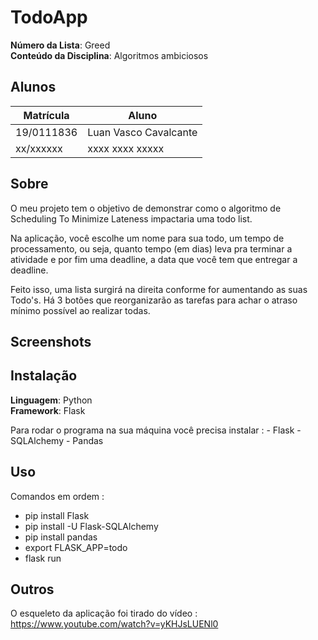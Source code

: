 # TodoApp

**Número da Lista**: Greed<br>
**Conteúdo da Disciplina**: Algoritmos ambiciosos<br>

## Alunos
|Matrícula | Aluno |
| -- | -- |
| 19/0111836  |  Luan Vasco Cavalcante |
| xx/xxxxxx  |  xxxx xxxx xxxxx |

## Sobre 
O meu projeto tem o objetivo de demonstrar como o algoritmo de Scheduling To Minimize Lateness impactaria uma todo list.

Na aplicação, você escolhe um nome para sua todo, um tempo de processamento, ou seja, quanto tempo (em dias) leva pra terminar a atividade e por fim uma deadline, a data que você tem que entregar a deadline.

Feito isso, uma lista surgirá na direita conforme for aumentando as suas Todo's. Há 3 botões que reorganizarão as tarefas para achar o atraso mínimo possível ao realizar todas.

## Screenshots

## Instalação 
**Linguagem**: Python<br>
**Framework**: Flask<br>

Para rodar o programa na sua máquina você precisa instalar :
    - Flask
    - SQLAlchemy
    - Pandas 


## Uso 

Comandos em ordem :
 - pip install Flask
 - pip install -U Flask-SQLAlchemy
 - pip install pandas
 - export FLASK_APP=todo
 - flask run

## Outros 
O esqueleto da aplicação foi tirado do vídeo : https://www.youtube.com/watch?v=yKHJsLUENl0




